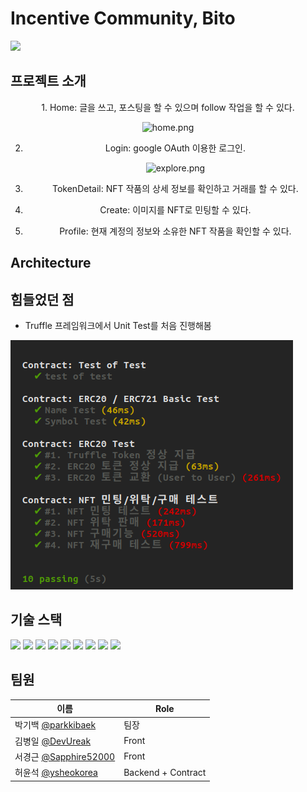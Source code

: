# Incentive Community, Bito

![](./images/bito.png)

## 프로젝트 소개

<center>
1. Home: 글을 쓰고, 포스팅을 할 수 있으며 follow 작업을 할 수 있다.

![home.png](images/bito_home.png)

2. Login: google OAuth 이용한 로그인.

    ![explore.png](images/bito_login.png)

3. TokenDetail: NFT 작품의 상세 정보를 확인하고 거래를 할 수 있다.  

4. Create: 이미지를 NFT로 민팅할 수 있다.    

5. Profile: 현재 계정의 정보와 소유한 NFT 작품을 확인할 수 있다.

</center>

## Architecture

## 힘들었던 점
 - Truffle 프레임워크에서 Unit Test를 처음 진행해봄

![](images/contract-test.png)

## 


## 기술 스택

![](https://img.shields.io/badge/Node.js-339933.svg?style=for-the-badge&logo=nodedotjs&logoColor=white)
![](https://img.shields.io/badge/MongoDB-47A248.svg?style=for-the-badge&logo=MongoDB&logoColor=white)
![](https://img.shields.io/badge/Express-000000.svg?style=for-the-badge&logo=Express&logoColor=white)
![](https://img.shields.io/badge/Ethereum-3C3C3D.svg?style=for-the-badge&logo=Ethereum&logoColor=white)
![](https://img.shields.io/badge/Solidity-363636.svg?style=for-the-badge&logo=Solidity&logoColor=white)
![](https://img.shields.io/badge/React-61DAFB.svg?style=for-the-badge&logo=React&logoColor=black)
![](https://img.shields.io/badge/Web3.js-F16822.svg?style=for-the-badge&logo=web3dotjs&logoColor=white)
![](https://img.shields.io/badge/Mocha-8D6748.svg?style=for-the-badge&logo=Mocha&logoColor=white)
![](https://img.shields.io/badge/Chai-A30701.svg?style=for-the-badge&logo=Chai&logoColor=white)


## 팀원

|이름|Role|
|---|----|
|박기백 [@parkkibaek](https://github.com/parkkibaek)|팀장|
|김병일 [@DevUreak](https://github.com/DevUreak)|Front|
|서경근 [@Sapphire52000](https://github.com/Sapphire52000)|Front|
|허윤석 [@ysheokorea](https://github.com/ysheokorea)|Backend + Contract|


